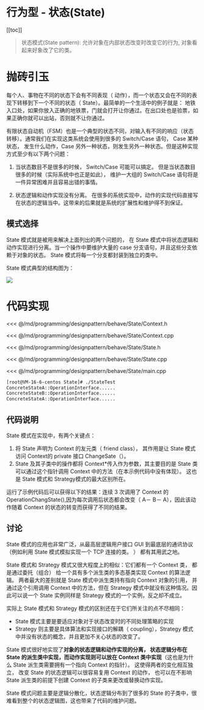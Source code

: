 # 行为型 - 状态(State)

​[[toc]]

> 状态模式(State pattern): 允许对象在内部状态改变时改变它的行为, 对象看起来好象改了它的类。

# 抛砖引玉

每个人、事物在不同的状态下会有不同表现（ 动作），而一个状态又会在不同的表现下转移到下一个不同的状态（ State）。最简单的一个生活中的例子就是： 地铁入口处，如果你放入正确的地铁票，门就会打开让你通过。在出口处也是验票，如果正确你就可以出站，否则就不让你通过。

有限状态自动机（FSM）也是一个典型的状态不同，对输入有不同的响应（状态转移）。通常我们在实现这类系统会使用到很多的 Switch/Case 语句， Case 某种状态， 发生什么动作，Case 另外一种状态，则发生另外一种状态。但是这种实现方式至少有以下两个问题：

1. 当状态数目不是很多的时候， Switch/Case 可能可以搞定。 但是当状态数目很多的时候（实际系统中也正是如此）， 维护一大组的 Switch/Case 语句将是一件异常困难并且容易出错的事情。

2. 状态逻辑和动作实现没有分离。 在很多的系统实现中，动作的实现代码直接写在状态的逻辑当中。这带来的后果就是系统的扩展性和维护得不到保证。

## 模式选择

State 模式就是被用来解决上面列出的两个问题的， 在 State 模式中将状态逻辑和动作实现进行分离。当一个操作中要维护大量的 case 分支语句，并且这些分支依赖于对象的状态。 State 模式将每一个分支都封装到独立的类中。 

State 模式典型的结构图为：

![](_images/programming/designpattern/behave/State.png)


# 代码实现

<<< @/md/programming/designpattern/behave/State/Context.h

<<< @/md/programming/designpattern/behave/State/Context.cpp

<<< @/md/programming/designpattern/behave/State/State.h

<<< @/md/programming/designpattern/behave/State/State.cpp

<<< @/md/programming/designpattern/behave/State/main.cpp

```bash
[root@VM-16-6-centos State]# ./StateTest
ConcreteStateA::OperationInterface......
ConcreteStateB::OperationInterface......
ConcreteStateA::OperationInterface......
```

## 代码说明

State 模式在实现中，有两个关键点：

1. 将 State 声明为 Context 的友元类（ friend class）， 其作用是让 State 模式访问 Context的 private 接口 ChangeSate（）。
2. State 及其子类中的操作都将 Context*传入作为参数，其主要目的是 State 类可以通过这个指针调用 Context 中的方法（在本示例代码中没有体现）。 这也是 State 模式和 Strategy模式的最大区别所在。

运行了示例代码后可以获得以下的结果：连续 3 次调用了 Context 的 OperationChangState(),因为每次调用后状态都会改变（ A－ B－ A），因此该动作随着 Context 的状态的转变而获得了不同的结果。

## 讨论

State 模式的应用也非常广泛，从最高层逻辑用户接口 GUI 到最底层的通讯协议（例如利用 State 模式模拟实现一个 TCP 连接的类。 ） 都有其用武之地。

State 模式和 Strategy 模式又很大程度上的相似：它们都有一个 Context 类， 都是通过委托（组合） 给一个具有多个派生类的多态基类实现 Context 的算法逻辑。 两者最大的差别就是 State 模式中派生类持有指向 Context 对象的引用， 并通过这个引用调用 Context 中的方法，但在 Strategy 模式中就没有这种情况。因此可以说一个 State 实例同样是 Strategy 模式的一个实例，反之却不成立。

实际上 State 模式和 Strategy 模式的区别还在于它们所关注的点不尽相同： 

* State 模式主要是要适应对象对于状态改变时的不同处理策略的实现
* Strategy 则主要是具体算法和实现接口的解耦（ coupling），Strategy 模式中并没有状态的概念，并且更加不关心状态的改变了。

State 模式很好地实现了**对象的状态逻辑和动作实现的分离， 状态逻辑分布在 State 的派生类中实现，而动作实现则可以放在 Context 类中实现**（这也是为什么 State 派生类需要拥有一个指向 Context 的指针）。 这使得两者的变化相互独立， 改变 State 的状态逻辑可以很容易复用 Context 的动作， 也可以在不影响 State 派生类的前提下创建 Context 的子类来更改或替换动作实现。

State 模式问题主要是逻辑分散化，状态逻辑分布到了很多的 State 的子类中，很难看到整个的状态逻辑图，这也带来了代码的维护问题。
